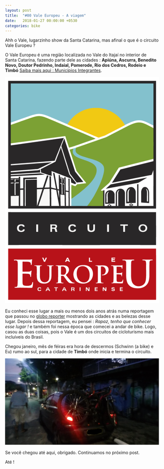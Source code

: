 ```yaml
---
layout: post
title:  "#00 Vale Europeu - A viagem"
date:   2018-01-27 00:00:00 +0530
categories: bike
---
```

Ahh o Vale, lugarzinho show da Santa Catarina, mas afinal o que é o circuito Vale Europeu ?

O Vale Europeu é uma região localizada no Vale do Itajaí no interior de Santa Catarina, fazendo parte dele as cidades :
**Apiúna, Ascurra, Benedito Novo, Doutor Pedrinho, Indaial, Pomerode, Rio dos Cedros, Rodeio e Timbó**
[Saiba mais aqui : Municípios Integrantes](https://circuitovaleeuropeu.com.br/municipios-integrantes/).

![alt text](https://raw.githubusercontent.com/BSTK/bstk.github.io/master/asserts/posts/series/vale-europeu/foto-vale-europeu-01.png)

Eu conheci esse lugar a mais ou menos dois anos atrás numa reportagem que passou no [globo reporter](http://g1.globo.com/globo-reporter/noticia/2016/02/vale-europeu-e-regiao-do-brasil-campea-em-qualidade-de-vida.html)
mostrando as cidades e as belezas desse lugar. Depois dessa reportagem, eu pensei : *Rapaz, tenho que conhecer esse lugar !* e também foi nessa época que comecei a andar de bike. Logo, casou as duas coisas, pois o Vale é um dos circuitos de cicloturismo mais incluíveis do Brasil.

Chegou janeiro, mês de féiras era hora de descermos (Schwinn (a bike) e Eu) rumo ao sul, para a cidade de **Timbó** onde inicia e termina o circuito.

![alt text](https://raw.githubusercontent.com/BSTK/bstk.github.io/master/asserts/posts/series/vale-europeu/foto-vale-europeu-00.jpg "Saída de Embu das Artes")

Se você chegou até aqui, obrigado.
Continuamos no próximo post.

Até !
